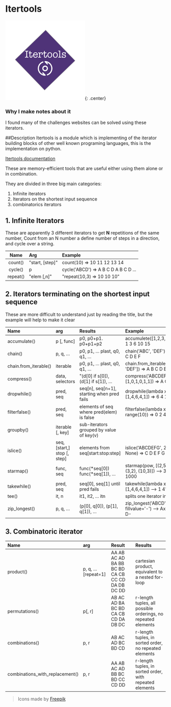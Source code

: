 # Itertools

![Itertools](images/Itertools.png){: .center}

### Why I make notes about it

I found many of the challenges websites can be solved using these iterators.

##Description
Itertools is a module which is implementing of the iterator building blocks of other well known programing languages, 
this is the implementation on python.

[Itertools documentation](https://docs.python.org/3/library/itertools.html)

These are memory-efficient tools that are useful either using them alone or in combination.

They are divided in  three big main categories:

1. Infinite iterators
2. Iterators on the shortest input sequence 
3. combinatorics iterators 

## 1. Infinite Iterators

These are apparently 3 different iterators to get **N** repetitions of the same number, Count from an N number a define number of steps in a direction, and cycle over a string.

|Name |Arg      |Example      |
|:---:|:--------|:------------|
|count()|"start, [step]"|count(10) ⇒ 10 11 12 13 14|
|cycle()|p|cycle('ABCD') ⇒ A B C D A B C D ...|
|repeat()|"elem [,n]"|"repeat(10,3) ⇒ 10 10 10"|

## 2. Iterators terminating on the shortest input sequence

These are more difficult to understand just by reading the title, but the example will help to make it clear

| Name                | arg             |Results | Example|
|:--------------------|:----------------|:--------------------------|:-------------------------------------|
|accumulate()         | p [, func]      | p0, p0+p1. p0+p1+p2       | accumulete([1,2,3,4,5]) ⇒ 1 3 6 10 15|
|chain()              | p, q, …         | p0, p1, … plast, q0, q1, …| chain('ABC', 'DEF') ⇒ A B C D E F|
|chain.from_iterable()| iterable        | p0, p1, … plast, q0, q1, …| chain.from_iterable(['ABC', 'DEF']) ⇒ A B C D E F|
|compress()           | data, selectors | "(d[0] if s[0]), (d[1] if s[1]), … | compress('ABCDEF', [1,0,1,0,1,1]) ⇒ A C E F|
|dropwhile()          | pred, seq       | seq[n], seq[n+1], starting when pred fails | dropwhile(lambda x: x<5, [1,4,6,4,1]) ⇒ 6 4 1|
|filterfalse()        | pred, seq       |elements of seq where pred(elem) is false | filterfalse(lambda x: x%2, range(10)) ⇒ 0 2 4 6 8|
|groupby()            |iterable [, key] |sub-iterators grouped by value of key(v)| |
|islice()             |seq, [start,] stop [, step]|elements from seq[start:stop:step] | islice('ABCDEFG', 2, None) ⇒ C D E F G|
|starmap()            |func, seq |func(*seq[0]) func(*seq[1]), … |starmap(pow, [(2,5), (3,2), (10,3)]) --> 32 9 1000| 
|takewhile()          |pred, seq | seq[0], seq[1] until pred fails | takewhile(lambda x: x<5, [1,4,6,4,1]) --> 1 4"|
|tee()                | it, n |it1, it2, … itn | splits one iterator into n |
|zip_longest()        | p, q, … |  (p[0], q[0]), (p[1], q[1]), … | zip_longest('ABCD', 'xy', fillvalue='-') --> Ax By C- D-|

## 3. Combinatoric iterator

| Name | arg  | Result| Results|
|:-----|:-----|:------|:-------|
| product()      | p, q, … [repeat=1] | AA AB AC AD BA BB BC BD CA CB CC CD DA DB DC DD | cartesian product, equivalent to a nested for-loop|
| permutations() | p[, r] | AB AC AD BA BC BD CA CB CD DA DB DC | r-length tuples, all possible orderings, no repeated elements|
| combinations() | p, r | AB AC AD BC BD CD |r-length tuples, in sorted order, no repeated elements|
| combinations_with_replacement() | p, r | AA AB AC AD BB BC BD CC CD DD | r-length tuples, in sorted order, with repeated elements|

> Icons made by [Freepik](https://www.flaticon.com/)